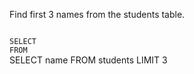 Find first 3 names from the students table.



<Editor lang="sql" dbName="students1.db" type="exercise">
<code>
SELECT
FROM
</code>

<solution>
SELECT name
FROM students
LIMIT 3
</solution>
</Editor>